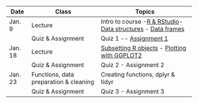 | **Date** | **Class**                      |   **Topics**                     |
|----------|--------------------------------|----------------------------------|
| Jan. 9   | Lecture                        | Intro to course -[R & RStudio](https://ucsdlib.github.io/r-novice-gapminder-1/01-rstudio-intro/)-[Data structures](https://ucsdlib.github.io/r-novice-gapminder-1/04-data-structures-part1/) - [Data frames](https://ucsdlib.github.io/r-novice-gapminder-1/05-data-structures-part2/) |
|          | Quiz & Assignment              |  Quiz 1 -- [Assignment 1](https://ucsdlib.github.io/gps-skills-2017/homework/r-homework1.html) |
| Jan. 18  | Lecture                        | [Subsetting R objects](https://ucsdlib.github.io/r-novice-gapminder-1/06-data-subsetting/) - [Plotting with GGPLOT2](https://ucsdlib.github.io/r-novice-gapminder-1/08-plot-ggplot2/)     |
|          | Quiz & Assignment               | Quiz 2 - Assignment 2 |
| Jan. 23  | Functions, data preparation & cleaning     | Creating functions, dplyr & tidyr   |
|          | Quiz & Assignment               | Quiz 3 - Assignment 3 |
